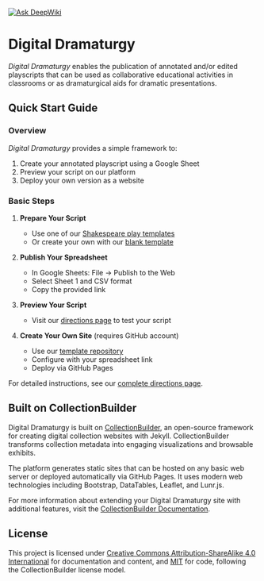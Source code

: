 [![Ask DeepWiki](https://deepwiki.com/badge.svg)](https://deepwiki.com/digitaldramaturgy/digitaldramaturgy.github.io)

# Digital Dramaturgy

_Digital Dramaturgy_ enables the publication of annotated and/or edited playscripts that can be used as collaborative educational activities in classrooms or as dramaturgical aids for dramatic presentations.

## Quick Start Guide

### Overview

_Digital Dramaturgy_ provides a simple framework to:

1. Create your annotated playscript using a Google Sheet
2. Preview your script on our platform
3. Deploy your own version as a website

### Basic Steps

1. **Prepare Your Script**
   - Use one of our [Shakespeare play templates](https://digitaldramaturgy.github.io/directions.html#shakespeare-templates)
   - Or create your own with our [blank template](https://docs.google.com/spreadsheets/d/1OD4D9xQe59fCAxJN0Aag30BkbKDPHXbM5J_m_hvhTAk/copy)

2. **Publish Your Spreadsheet**
   - In Google Sheets: File → Publish to the Web
   - Select Sheet 1 and CSV format
   - Copy the provided link

3. **Preview Your Script**
   - Visit our [directions page](https://digitaldramaturgy.github.io/directions.html) to test your script

4. **Create Your Own Site** (requires GitHub account)
   - Use our [template repository](https://github.com/thecdil/dramabase)
   - Configure with your spreadsheet link
   - Deploy via GitHub Pages

For detailed instructions, see our [complete directions page](https://digitaldramaturgy.github.io/directions.html).

## Built on CollectionBuilder

Digital Dramaturgy is built on [CollectionBuilder](https://collectionbuilder.github.io/), an open-source framework for creating digital collection websites with Jekyll. CollectionBuilder transforms collection metadata into engaging visualizations and browsable exhibits.

The platform generates static sites that can be hosted on any basic web server or deployed automatically via GitHub Pages. It uses modern web technologies including Bootstrap, DataTables, Leaflet, and Lunr.js.

For more information about extending your Digital Dramaturgy site with additional features, visit the [CollectionBuilder Documentation](https://collectionbuilder.github.io/cb-docs/).

## License

This project is licensed under [Creative Commons Attribution-ShareAlike 4.0 International](http://creativecommons.org/licenses/by-sa/4.0/) for documentation and content, and [MIT](https://github.com/CollectionBuilder/collectionbuilder-csv/blob/master/LICENSE) for code, following the CollectionBuilder license model.
